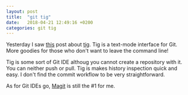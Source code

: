 ```yaml
---
layout: post
title:  "git tig"
date:   2018-04-21 12:49:16 +0200
categories: git tig
---
```


Yesterday I saw [this][monades] post about [tig][tig]. Tig is a
text-mode interface for Git. More goodies for those who don't want to
leave the command line!

Tig is some sort of Git IDE althoug you cannot create a repository
with it. You can neither push or pull. Tig is makes history inspection
quick and easy. I don't find the commit workflow to be very
straightforward.

As for Git IDEs go, [Magit][magit] is still the #1 for me.

[monades]: https://monades.roperzh.com/weekly-command-going-over-git-history-with-tig/
[tig]: https://github.com/jonas/tig
[magit]: https://magit.vc/
